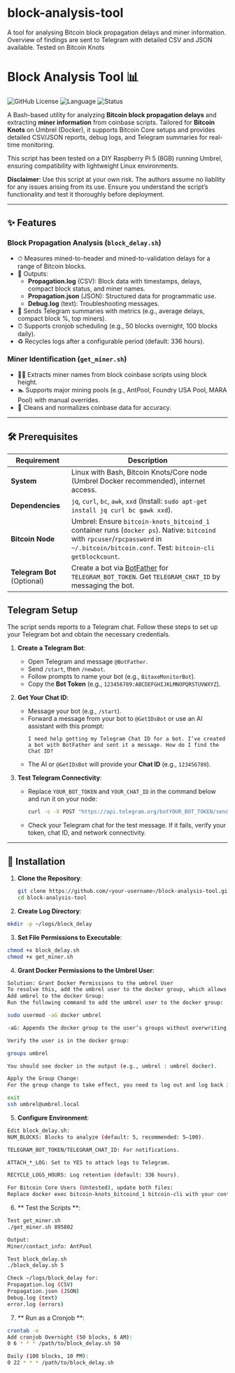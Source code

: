 # block-analysis-tool
A tool for analysing Bitcoin block propagation delays and miner information. Overview of findings are sent to Telegram with detailed CSV and JSON available. Tested on Bitcoin Knots
# Block Analysis Tool 📊

![GitHub License](https://img.shields.io/github/license/<your-username>/block-analysis-tool?color=blue)
![Language](https://img.shields.io/badge/language-Bash-green)
![Status](https://img.shields.io/badge/status-active-brightgreen)

A Bash-based utility for analyzing **Bitcoin block propagation delays** and extracting **miner information** from coinbase scripts. Tailored for **Bitcoin Knots** on Umbrel (Docker), it supports Bitcoin Core setups and provides detailed CSV/JSON reports, debug logs, and Telegram summaries for real-time monitoring.

This script has been tested on a DIY Raspberry Pi 5 (8GB) running Umbrel, ensuring compatibility with lightweight Linux environments.

**Disclaimer**: Use this script at your own risk. The authors assume no liability for any issues arising from its use. Ensure you understand the script’s functionality and test it thoroughly before deployment.

---

## ✨ Features

### Block Propagation Analysis (`block_delay.sh`)
- ⏱ Measures mined-to-header and mined-to-validation delays for a range of Bitcoin blocks.
- 📄 Outputs:
  - **Propagation.log** (CSV): Block data with timestamps, delays, compact block status, and miner names.
  - **Propagation.json** (JSON): Structured data for programmatic use.
  - **Debug.log** (text): Troubleshooting messages.
- 📨 Sends Telegram summaries with metrics (e.g., average delays, compact block %, top miners).
- ⏰ Supports cronjob scheduling (e.g., 50 blocks overnight, 100 blocks daily).
- ♻️ Recycles logs after a configurable period (default: 336 hours).

### Miner Identification (`get_miner.sh`)
- 🕵️‍♂️ Extracts miner names from block coinbase scripts using block height.
- 🏊 Supports major mining pools (e.g., AntPool, Foundry USA Pool, MARA Pool) with manual overrides.
- 🧹 Cleans and normalizes coinbase data for accuracy.

---

## 🛠️ Prerequisites

| Requirement | Description |
|-------------|-------------|
| **System** | Linux with Bash, Bitcoin Knots/Core node (Umbrel Docker recommended), internet access. |
| **Dependencies** | `jq`, `curl`, `bc`, `awk`, `xxd` (Install: `sudo apt-get install jq curl bc gawk xxd`). |
| **Bitcoin Node** | Umbrel: Ensure `bitcoin-knots_bitcoind_1` container runs (`docker ps`). Native: `bitcoind` with `rpcuser`/`rpcpassword` in `~/.bitcoin/bitcoin.conf`. Test: `bitcoin-cli getblockcount`. |
| **Telegram Bot** (Optional) | Create a bot via [BotFather](https://t.me/BotFather) for `TELEGRAM_BOT_TOKEN`. Get `TELEGRAM_CHAT_ID` by messaging the bot. |


## Telegram Setup

The script sends reports to a Telegram chat. Follow these steps to set up your Telegram bot and obtain the necessary credentials.

1. **Create a Telegram Bot**:
   - Open Telegram and message `@BotFather`.
   - Send `/start`, then `/newbot`.
   - Follow prompts to name your bot (e.g., `BitaxeMonitorBot`).
   - Copy the **Bot Token** (e.g., `123456789:ABCDEFGHIJKLMNOPQRSTUVWXYZ`).

2. **Get Your Chat ID**:
   - Message your bot (e.g., `/start`).
   - Forward a message from your bot to `@GetIDsBot` or use an AI assistant with this prompt:
     ```
     I need help getting my Telegram Chat ID for a bot. I’ve created a bot with BotFather and sent it a message. How do I find the Chat ID?
     ```
   - The AI or `@GetIDsBot` will provide your **Chat ID** (e.g., `123456789`).

3. **Test Telegram Connectivity**:
   - Replace `YOUR_BOT_TOKEN` and `YOUR_CHAT_ID` in the command below and run it on your node:
     ```bash
     curl -s -X POST "https://api.telegram.org/botYOUR_BOT_TOKEN/sendMessage" -d chat_id="YOUR_CHAT_ID" -d text="Test from my node"
     ```
   - Check your Telegram chat for the test message. If it fails, verify your token, chat ID, and network connectivity.
---

## 🚀 Installation

1. **Clone the Repository**:
   ```bash
   git clone https://github.com/<your-username>/block-analysis-tool.git
   cd block-analysis-tool

2. **Create Log Directory**:
 ```bash
mkdir -p ~/logs/block_delay
```

3. **Set File Permissions to Executable**:
```bash
chmod +x block_delay.sh
chmod +x get_miner.sh
```

4. **Grant Docker Permissions to the Umbrel User**:
```bash
Solution: Grant Docker Permissions to the umbrel User
To resolve this, add the umbrel user to the docker group, which allows non-root access to the Docker daemon.
Add umbrel to the docker Group:
Run the following command to add the umbrel user to the docker group:

sudo usermod -aG docker umbrel

-aG: Appends the docker group to the user’s groups without overwriting existing memberships.

Verify the user is in the docker group:

groups umbrel

You should see docker in the output (e.g., umbrel : umbrel docker).

Apply the Group Change:
For the group change to take effect, you need to log out and log back in via SSH:

exit
ssh umbrel@umbrel.local
```

5. **Configure Environment**:
```bash
Edit block_delay.sh:
NUM_BLOCKS: Blocks to analyze (default: 5, recommended: 5–100).

TELEGRAM_BOT_TOKEN/TELEGRAM_CHAT_ID: For notifications.

ATTACH_*_LOG: Set to YES to attach logs to Telegram.

RECYCLE_LOGS_HOURS: Log retention (default: 336 hours).

For Bitcoin Core Users (Untested), update both files:
Replace docker exec bitcoin-knots_bitcoind_1 bitcoin-cli with your container name or bitcoin-cli.
```
6. ** Test the Scripts **:
```bash
Test get_miner.sh
./get_miner.sh 895802

Output:
Miner/contact_info: AntPool

Test block_delay.sh
./block_delay.sh 5

Check ~/logs/block_delay for:
Propagation.log (CSV)
Propagation.json (JSON)
Debug.log (text)
error.log (errors)
```

7. ** Run as a Cronjob **:
```bash
crontab -e
Add cronjob Overnight (50 blocks, 6 AM):
0 6 * * * /path/to/block_delay.sh 50

Daily (100 blocks, 10 PM):
0 22 * * * /path/to/block_delay.sh
```

